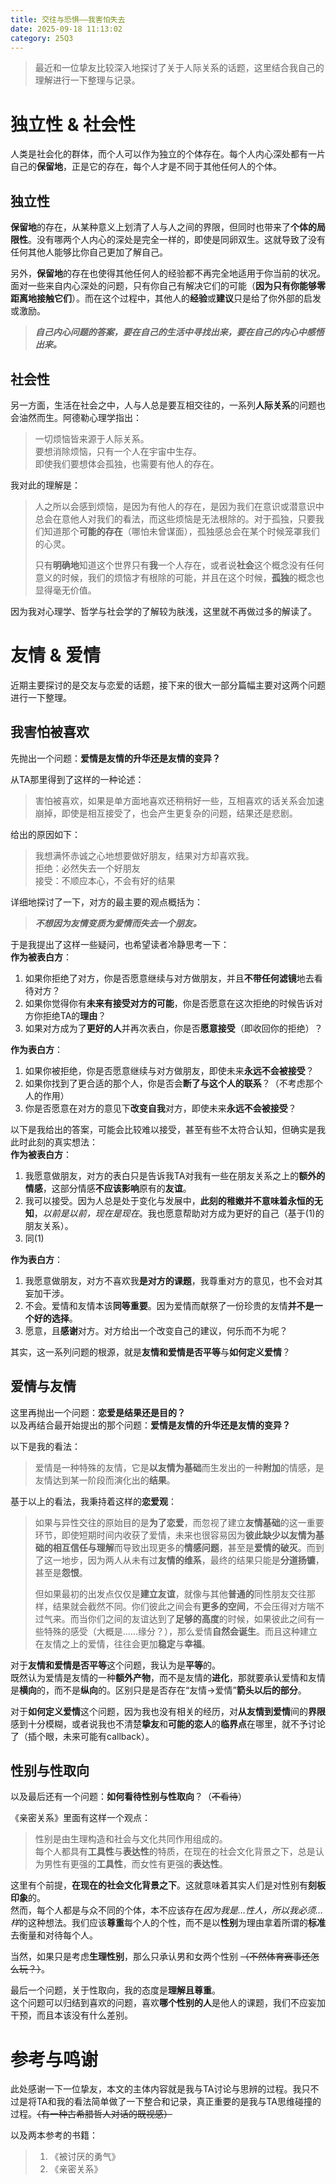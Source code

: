 ```yaml
---
title: 交往与恐惧——我害怕失去
date: 2025-09-18 11:13:02
category: 25Q3
---
```

>最近和一位挚友比较深入地探讨了关于人际关系的话题，这里结合我自己的理解进行一下整理与记录。
# 独立性 & 社会性
人类是社会化的群体，而个人可以作为独立的个体存在。每个人内心深处都有一片自己的**保留地**，正是它的存在，每个人才是不同于其他任何人的个体。
## 独立性
**保留地**的存在，从某种意义上划清了人与人之间的界限，但同时也带来了**个体的局限性**。没有哪两个人内心的深处是完全一样的，即使是同卵双生。这就导致了没有任何其他人能够比你自己更加了解自己。

另外，**保留地**的存在也使得其他任何人的经验都不再完全地适用于你当前的状况。面对一些来自内心深处的问题，只有你自己有解决它们的可能（**因为只有你能够零距离地接触它们**）。而在这个过程中，其他人的**经验**或**建议**只是给了你外部的启发或激励。
>***自己内心问题的答案，要在自己的生活中寻找出来，要在自己的内心中感悟出来。***
## 社会性
另一方面，生活在社会之中，人与人总是要互相交往的，一系列**人际关系**的问题也会油然而生。阿德勒心理学指出：
>一切烦恼皆来源于人际关系。  
>要想消除烦恼，只有一个人在宇宙中生存。  
>即使我们要想体会孤独，也需要有他人的存在。

我对此的理解是：
>人之所以会感到烦恼，是因为有他人的存在，是因为我们在意识或潜意识中总会在意他人对我们的看法，而这些烦恼是无法根除的。对于孤独，只要我们知道那个**可能的存在**（哪怕未曾谋面），孤独感总会在某个时候笼罩我们的心灵。
>
>只有**明确地**知道这个世界只有**我**一个人存在，或者说**社会**这个概念没有任何意义的时候，我们的烦恼才有根除的可能，并且在这个时候，**孤独**的概念也显得毫无价值。

因为我对心理学、哲学与社会学的了解较为肤浅，这里就不再做过多的解读了。
# 友情 & 爱情
近期主要探讨的是交友与恋爱的话题，接下来的很大一部分篇幅主要对这两个问题进行一下整理。
## 我害怕被喜欢
先抛出一个问题：**爱情是友情的升华还是友情的变异？**

从TA那里得到了这样的一种论述：
>害怕被喜欢，如果是单方面地喜欢还稍稍好一些，互相喜欢的话关系会加速崩掉，即使是相互接受了，也会产生更复杂的问题，结果还是悲剧。

给出的原因如下：
>我想满怀赤诚之心地想要做好朋友，结果对方却喜欢我。  
>拒绝：必然失去一个好朋友  
>接受：不顺应本心，不会有好的结果

详细地探讨了一下，对方的最主要的观点概括为：
>***不想因为友情变质为爱情而失去一个朋友。***

于是我提出了这样一些疑问，也希望读者冷静思考一下：  
**作为被表白方**：  
1. 如果你拒绝了对方，你是否愿意继续与对方做朋友，并且**不带任何滤镜**地去看待对方？
2. 如果你觉得你有**未来有接受对方的可能**，你是否愿意在这次拒绝的时候告诉对方你拒绝TA的**理由**？
3. 如果对方成为了**更好的人**并再次表白，你是否**愿意接受**（即收回你的拒绝）？

**作为表白方**：  
1. 如果你被拒绝，你是否愿意继续与对方做朋友，即使未来**永远不会被接受**？
2. 如果你找到了更合适的那个人，你是否会**断了与这个人的联系**？（不考虑那个人的作用）
3. 你是否愿意在对方的意见下**改变自我**对方，即使未来**永远不会被接受**？

以下是我给出的答案，可能会比较难以接受，甚至有些不太符合认知，但确实是我此时此刻的真实想法：  
**作为被表白方**：  
1. 我愿意做朋友，对方的表白只是告诉我TA对我有一些在朋友关系之上的**额外的情感**，这部分情感**不应该影响**原有的**友谊**。
2. 我可以接受。因为人总是处于变化与发展中，**此刻的稚嫩并不意味着永恒的无知**，*以前是以前，现在是现在*。我也愿意帮助对方成为更好的自己（基于(1)的朋友关系）。
3. 同(1)

**作为表白方**：  
1. 我愿意做朋友，对方不喜欢我**是对方的课题**，我尊重对方的意见，也不会对其妄加干涉。
2. 不会。爱情和友情本该**同等重要**。因为爱情而献祭了一份珍贵的友情**并不是一个好的选择**。
3. 愿意，且**感谢**对方。对方给出一个改变自己的建议，何乐而不为呢？

其实，这一系列问题的根源，就是**友情和爱情是否平等**与**如何定义爱情**？

## 爱情与友情
这里再抛出一个问题：**恋爱是结果还是目的？**  
以及再结合最开始提出的那个问题：**爱情是友情的升华还是友情的变异？**

以下是我的看法：
> 爱情是一种特殊的友情，它是**以友情为基础**而生发出的一种**附加**的情感，是友情达到某一阶段而演化出的**结果**。  

基于以上的看法，我秉持着这样的**恋爱观**：
>如果与异性交往的原始目的是**为了恋爱**，而忽视了建立**友情基础**的这一重要环节，即使短期时间内收获了爱情，未来也很容易因为**彼此缺少以友情为基础的相互信任与理解**而导致出现更多的**情感问题**，甚至是**爱情的破灭**。而到了这一地步，因为两人从未有过**友情的维系**，最终的结果只能是**分道扬镳**，甚至是**怨恨**。
>
>但如果最初的出发点仅仅是**建立友谊**，就像与其他**普通的**同性朋友交往那样，结果就会截然不同。你们彼此之间会有**更多的空间**，不会压得对方喘不过气来。而当你们之间的友谊达到了**足够的高度**的时候，如果彼此之间有一些特殊的感受（大概是……缘分？），那么爱情**自然会诞生**。而且这种建立在友情之上的爱情，往往会更加**稳定**与**幸福**。

对于**友情和爱情是否平等**这个问题，我认为是**平等**的。  
既然认为爱情是友情的一种**额外产物**，而不是友情的**进化**，那就要承认爱情和友情是**横向**的，而不是**纵向**的。区别只是是否存在“友情→爱情”**箭头以后的部分**。

对于**如何定义爱情**这个问题，因为我也没有相关的经历，对**从友情到爱情**间的**界限**感到十分模糊，或者说我也不清楚**挚友**和**可能的恋人**的**临界点**在哪里，就不予讨论了（插个眼，未来可能有callback）。

## 性别与性取向
以及最后还有一个问题：**如何看待性别与性取向**？（~~不看待~~）

《亲密关系》里面有这样一个观点：
>性别是由生理构造和社会与文化共同作用组成的。  
>每个人都具有**工具性**与**表达性**的特质，在现在的社会文化背景之下，总是认为男性有更强的**工具性**，而女性有更强的**表达性**。

这里有个前提，**在现在的社会文化背景之下**。这就意味着其实人们是对性别有**刻板印象**的。  
然而，每个人都是与众不同的个体，本不应该存在*因为我是…性人，所以我必须…样*的这种想法。我们应该**尊重**每个人的个性，而不是以**性别**为理由拿着所谓的**标准**去衡量和对待每个人。

当然，如果只是考虑**生理性别**，那么只承认男和女两个性别 ~~（不然体育赛事还怎么玩？）~~。

最后一个问题，关于性取向，我的态度是**理解且尊重**。  
这个问题可以归结到喜欢的问题，喜欢**哪个性别的人**是他人的课题，我们不应妄加干预，而且本该没有什么差别。
# 参考与鸣谢
此处感谢一下一位挚友，本文的主体内容就是我与TA讨论与思辨的过程。我只不过是将TA和我的看法简单做了一下整合和记录，真正重要的是我与TA思维碰撞的过程。~~（有一种古希腊哲人对话的既视感）~~

以及两本参考的书籍：
>1. 《被讨厌的勇气》
>2. 《亲密关系》
